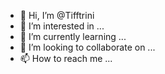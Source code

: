 - 👋 Hi, I’m @Tifftrini
- 👀 I’m interested in ...
- 🌱 I’m currently learning ...
- 💞️ I’m looking to collaborate on ...
- 📫 How to reach me ...

<!---
Tifftrini/Tifftrini is a ✨ special ✨ repository because its `README.md` (this file) appears on your GitHub profile.
You can click the Preview link to take a look at your changes.
--->
